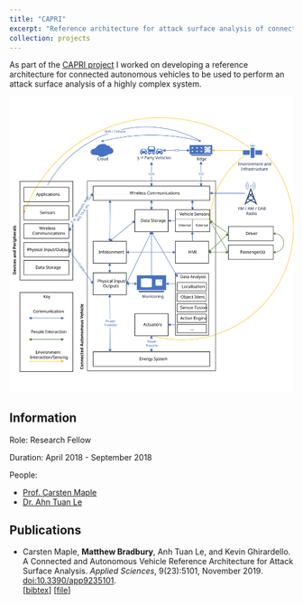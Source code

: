 ```yaml
---
title: "CAPRI"
excerpt: "Reference architecture for attack surface analysis of connected autonomous vehicles.<br/>Duration: April 2018 - September 2018"
collection: projects
---
```


As part of the [CAPRI project](https://caprimobility.com/about/support) I worked on developing a reference architecture for connected autonomous vehicles to be used to perform an attack surface analysis of a highly complex system.

![A reference architecture for Connected Autonomous Vehicles](/images/reference-model.svg)

## Information

Role: Research Fellow

Duration: April 2018 - September 2018

People:
 * [Prof. Carsten Maple](https://warwick.ac.uk/fac/sci/wmg/people/profile/?wmgid=1102)
 * [Dr. Ahn Tuan Le](https://warwick.ac.uk/fac/sci/wmg/people/profile/?wmgid=1530)

## Publications
 
 *  Carsten Maple, **Matthew Bradbury**, Anh Tuan Le, and Kevin Ghirardello. A Connected and Autonomous Vehicle Reference Architecture for Attack Surface Analysis. *Applied Sciences*, 9(23):5101, November 2019. [doi:10.3390/app9235101](https://doi.org/10.3390/app9235101).  
[[bibtex](https://github.com/MBradbury/publications/raw/master/bibtex/Maple_2019_ConnectedAutonomousVehicle.bib)] [[file](https://github.com/MBradbury/publications/raw/master/papers/AppSci2019.pdf)] 
